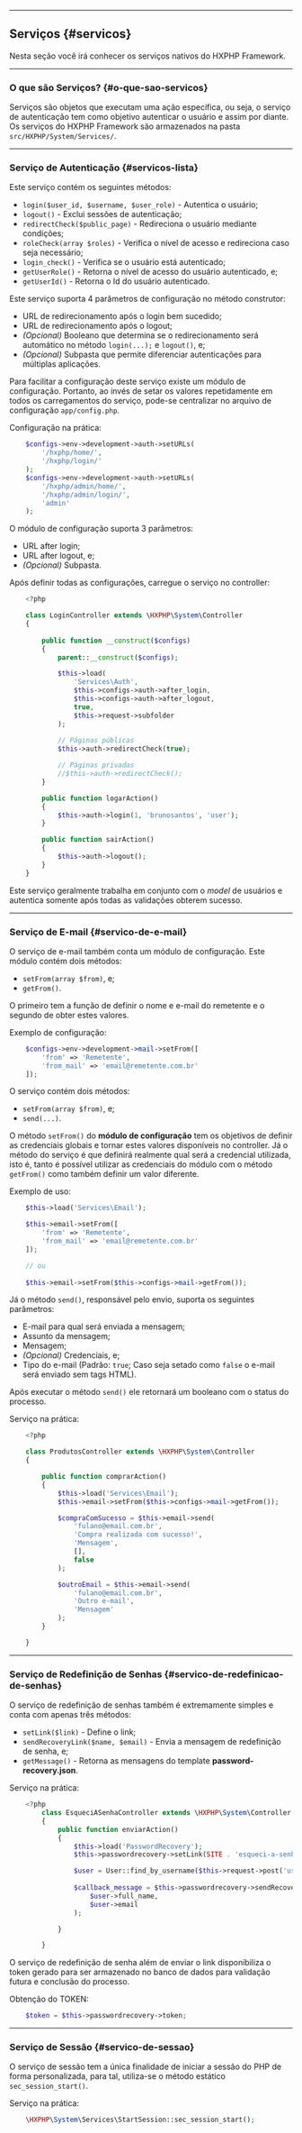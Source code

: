 ----
## Serviços {#servicos}

Nesta seção você irá conhecer os serviços nativos do HXPHP Framework.

----
### O que são Serviços? {#o-que-sao-servicos}

Serviços são objetos que executam uma ação específica, ou seja, o serviço de autenticação tem como objetivo autenticar o usuário e assim por diante. Os serviços do HXPHP Framework são armazenados na pasta `src/HXPHP/System/Services/`.

----
### Serviço de Autenticação {#servicos-lista}

Este serviço contém os seguintes métodos:

+ `login($user_id, $username, $user_role)` - Autentica o usuário;
+ `logout()` - Exclui sessões de autenticação;
+ `redirectCheck($public_page)` - Redireciona o usuário mediante condições;
+ `roleCheck(array $roles)` - Verifica o nível de acesso e redireciona caso seja necessário;
+ `login_check()` - Verifica se o usuário está autenticado;
+ `getUserRole()` - Retorna o nível de acesso do usuário autenticado, e;
+ `getUserId()` - Retorna o Id do usuário autenticado.

Este serviço suporta 4 parâmetros de configuração no método construtor:

+ URL de redirecionamento após o login bem sucedido;
+ URL de redirecionamento após o logout;
+ *(Opcional)* Booleano que determina se o redirecionamento será automático no método `login(...);` e `logout()`, e;
+ *(Opcional)* Subpasta que permite diferenciar autenticações para múltiplas aplicações.

Para facilitar a configuração deste serviço existe um módulo de configuração. Portanto, ao invés de setar os valores repetidamente em todos os carregamentos do serviço, pode-se centralizar no arquivo de configuração `app/config.php`.

Configuração na prática:
```php
	$configs->env->development->auth->setURLs(
		'/hxphp/home/', 
		'/hxphp/login/'
	);
	$configs->env->development->auth->setURLs(
		'/hxphp/admin/home/', 
		'/hxphp/admin/login/', 
		'admin'
	);
```

O módulo de configuração suporta 3 parâmetros:

+ URL after login;
+ URL after logout, e;
+ *(Opcional)* Subpasta.

Após definir todas as configurações, carregue o serviço no controller:
```php
    <?php

    class LoginController extends \HXPHP\System\Controller
    {
      
    	public function __construct($configs)
    	{
            parent::__construct($configs);

            $this->load(
				'Services\Auth',
				$this->configs->auth->after_login,
				$this->configs->auth->after_logout,
				true,
				$this->request->subfolder
			);
		
			// Páginas públicas
			$this->auth->redirectCheck(true);

			// Páginas privadas
			//$this->auth->redirectCheck();
    	}

		public function logarAction()
		{
			$this->auth->login(1, 'brunosantos', 'user');
		}

		public function sairAction()
		{
			$this->auth->logout();
		}
    }
```


Este serviço geralmente trabalha em conjunto com o *model* de usuários e autentica somente após todas as validações obterem sucesso.

----
### Serviço de E-mail {#servico-de-e-mail}

O serviço de e-mail também conta um módulo de configuração. Este módulo contém dois métodos:

+ `setFrom(array $from)`, e;
+ `getFrom()`.

O primeiro tem a função de definir o nome e e-mail do remetente e o segundo de obter estes valores.

Exemplo de configuração:
```php
	$configs->env->development->mail->setFrom([
		'from' => 'Remetente',
		'from_mail' => 'email@remetente.com.br'
	]);
```

O serviço contém dois métodos:

+ `setFrom(array $from)`, e;
+ `send(...)`.

O método `setFrom()` do **módulo de configuração** tem os objetivos de definir as credenciais globais e tornar estes valores disponíveis no controller. Já o método do serviço é que definirá realmente qual será a credencial utilizada, isto é, tanto é possível utilizar as credenciais do módulo com o método `getFrom()` como também definir um valor diferente.

Exemplo de uso:
```php
	$this->load('Services\Email');

	$this->email->setFrom([
		'from' => 'Remetente',
		'from_mail' => 'email@remetente.com.br'
	]);

	// ou
	
	$this->email->setFrom($this->configs->mail->getFrom());
```


Já o método `send()`, responsável pelo envio, suporta os seguintes parâmetros:

+ E-mail para qual será enviada a mensagem;
+ Assunto da mensagem;
+ Mensagem;
+ *(Opcional)* Credenciais, e;
+ Tipo do e-mail (Padrão: `true`; Caso seja setado como `false` o e-mail será enviado sem tags HTML).

Após executar o método `send()` ele retornará um booleano com o status do processo.


Serviço na prática:
```php
    <?php

    class ProdutosController extends \HXPHP\System\Controller
    {

        public function comprarAction()
        {
            $this->load('Services\Email');
            $this->email->setFrom($this->configs->mail->getFrom());

            $compraComSucesso = $this->email->send(
            	'fulano@email.com.br',
            	'Compra realizada com sucesso!',
            	'Mensagem',
            	[],
            	false
            );

            $outroEmail = $this->email->send(
            	'fulano@email.com.br',
            	'Outro e-mail',
            	'Mensagem'
            );
        }

    }
```

----
### Serviço de Redefinição de Senhas {#servico-de-redefinicao-de-senhas}

O serviço de redefinição de senhas também é extremamente simples e conta com apenas três métodos:

+ `setLink($link)` - Define o link;
+ `sendRecoveryLink($name, $email)` - Envia a mensagem de redefinição de senha, e;
+ `getMessage()` - Retorna as mensagens do template **password-recovery.json**.

Serviço na prática:
```php
    <?php
        class EsqueciASenhaController extends \HXPHP\System\Controller
        {
            public function enviarAction()
            {
	            $this->load('PasswordRecovery');
				$this->passwordrecovery->setLink(SITE . 'esqueci-a-senha/redefinir/');

				$user = User::find_by_username($this->request->post('username'));
				
				$callback_message = $this->passwordrecovery->sendRecoveryLink(
					$user->full_name,
					$user->email
				);

            }

        }
```


O serviço de redefinição de senha além de enviar o link disponibiliza o token gerado para ser armazenado no banco de dados para validação futura e conclusão do processo.


Obtenção do TOKEN:
```php
    $token = $this->passwordrecovery->token;
```

----
### Serviço de Sessão {#servico-de-sessao}

O serviço de sessão tem a única finalidade de iniciar a sessão do PHP de forma personalizada, para tal, utiliza-se o método estático `sec_session_start()`.


  Serviço na prática:
```php
	\HXPHP\System\Services\StartSession::sec_session_start();
```
